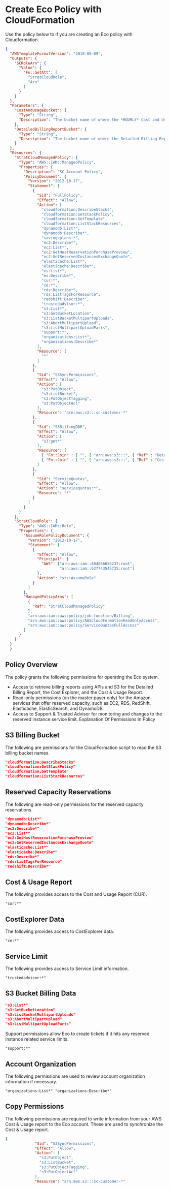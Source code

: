 # Create Eco Policy with CloudFormation

Use the policy below to if you are creating an Eco policy with Cloudformation.

```json
{
  "AWSTemplateFormatVersion": "2010-09-09",
  "Outputs": {
    "SCRoleArn": {
      "Value": {
        "Fn::GetAtt": [
          "StratCloudRole",
          "Arn"
        ]
      }
    }
  },
  "Parameters": {
    "CostAndUsageBucket": {
      "Type": "String",
      "Description": "The bucket name of where the *HOURLY* Cost and Usage Report is located. https://console.aws.amazon.com/billing/home?#/reports"
    },
    "DetailedBillingReportBucket": {
      "Type": "String",
      "Description": "The bucket name of where the Detailed Billing Report. It is listed here: https://console.aws.amazon.com/billing/home?#/preference"
    }
  },
  "Resources": {
    "StratCloudManagedPolicy": {
      "Type": "AWS::IAM::ManagedPolicy",
      "Properties": {
        "Description": "SC Account Policy",
        "PolicyDocument": {
          "Version": "2012-10-17",
          "Statement": [
            {
              "Sid": "FullPolicy",
              "Effect": "Allow",
              "Action": [
                "cloudformation:DescribeStacks",
                "cloudformation:GetStackPolicy",
                "cloudformation:GetTemplate",
                "cloudformation:ListStackResources",
                "dynamodb:List*",
                "dynamodb:Describe*",
                "savingsplans:*",
                "ec2:Describe*",
                "ec2:List*",
                "ec2:GetHostReservationPurchasePreview",
                "ec2:GetReservedInstancesExchangeQuote",
                "elasticache:List*",
                "elasticache:Describe*",
                "es:List*",
                "es:Describe*",
                "cur:*",
                "ce:*",
                "rds:Describe*",
                "rds:ListTagsForResource",
                "redshift:Describe*",
                "trustedadvisor:*",
                "s3:List*",
                "s3:GetBucketLocation",
                "s3:ListBucketMultipartUploads",
                "s3:AbortMultipartUpload",
                "s3:ListMultipartUploadParts",
                "support:*",
                "organizations:List*",
                "organizations:Describe*"
              ],
              "Resource": [
                "*"
              ]
            },
            {
              "Sid": "S3SyncPermissions",
              "Effect": "Allow",
              "Action": [
                "s3:PutObject",
                "s3:ListBucket",
                "s3:PutObjectTagging",
                "s3:PutObjectAcl"
              ],
              "Resource": "arn:aws:s3:::sc-customer-*"
            },
            {
              "Sid": "S3BillingDBR",
              "Effect": "Allow",
              "Action": [
                "s3:get*"
              ],
              "Resource": [
                { "Fn::Join" : [ "", [ "arn:aws:s3:::", { "Ref" : "DetailedBillingReportBucket" },"/*"]]},
                { "Fn::Join" : [ "", [ "arn:aws:s3:::", { "Ref" : "CostAndUsageBucket" },"/*"]]}
              ]
            },
            {
              "Sid": "ServiceQuotas",
              "Effect": "Allow",
              "Action": "servicequotas:*",
              "Resource": "*"
            }
          ]
        }
      }
    },
    "StratCloudRole": {
      "Type": "AWS::IAM::Role",
      "Properties": {
        "AssumeRolePolicyDocument": {
          "Version": "2012-10-17",
          "Statement": [
            {
              "Effect": "Allow",
              "Principal": {
                "AWS": ["arn:aws:iam::884866656237:root",
                        "arn:aws:iam::627743545735:root"]
              },
              "Action": "sts:AssumeRole"
            }
          ]
        },
        "ManagedPolicyArns": [
          {
            "Ref": "StratCloudManagedPolicy"
          },
          "arn:aws:iam::aws:policy/job-function/Billing",
          "arn:aws:iam::aws:policy/AWSCloudFormationReadOnlyAccess",
          "arn:aws:iam::aws:policy/ServiceQuotasFullAccess"
        ]
      }
    }
  }
  }
```

## Policy Overview

The policy grants the following permissions for operating the Eco system.

* Access to retrieve billing reports using APIs and S3 for the Detailed Billing Report, the Cost Explorer, and the Cost & Usage Report.
* Read-only permissions (on the master payer only) for the Amazon services that offer reserved capacity, such as EC2, RDS, RedShift, Elasticache, ElasticSearch, and DynamoDB.
* Access to Support & Trusted Advisor for monitoring and changes to the reserved instance service limit.
Explanation Of Permissions In Policy

## S3 Billing Bucket

The following are permissions for the CloudFormation script to read the S3 billing bucket names.

```json
"cloudformation:DescribeStacks"
"cloudformation:GetStackPolicy"
"cloudformation:GetTemplate"
"cloudformation:ListStackResources"
```

## Reserved Capacity Reservations

The following are read-only permissions for the reserved capacity reservations.

```json
"dynamodb:List*"
"dynamodb:Describe*"
"ec2:Describe*"
"ec2:List*"
"ec2:GetHostReservationPurchasePreview"
"ec2:GetReservedInstancesExchangeQuote"
"elasticache:List*"
"elasticache:Describe*"
"rds:Describe*"
"rds:ListTagsForResource"
"redshift:Describe*"
```

## Cost & Usage Report

The following provides access to the Cost and Usage Report (CUR).

`"cur:*"`

## CostExplorer Data

The following provides access to CostExplorer data.

`"ce:*"`

## Service Limit

The following provides access to Service Limit information.

`"trustedadvisor:*"`

## S3 Bucket Billing Data

```json
"s3:List*"
"s3:GetBucketLocation"
"s3:ListBucketMultipartUploads"
"s3:AbortMultipartUpload"
"s3:ListMultipartUploadParts"
```

Support permissions allow Eco to create tickets if it hits any reserved instance related service limits.

`"support:*"`

## Account Organization

The following permissions are used to review account organization information if necessary.

`"organizations:List*"
"organizations:Describe*"`

## Copy Permissions

The following permissions are required to write information from your AWS Cost & Usage report to the Eco account. These are used to synchronize the Cost & Usage report.

```json
{
             "Sid": "S3SyncPermissions",
             "Effect": "Allow",
             "Action": [
               "s3:PutObject",
               "s3:ListBucket",
               "s3:PutObjectTagging",
               "s3:PutObjectAcl"
             ],
             "Resource": "arn:aws:s3:::sc-customer-*"
```
